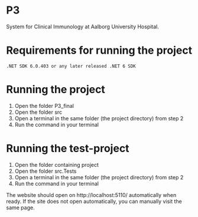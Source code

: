 # P3
System for Clinical Immunology at Aalborg University Hospital.

# Requirements for running the project
    .NET SDK 6.0.403 or any later released .NET 6 SDK 


# Running the project
  1. Open the folder P3_final
  2. Open the folder src
  3. Open a terminal in the same folder (the project directory) from step 2
  4. Run the command <dotnet watch> in your terminal

# Running the test-project
  1. Open the folder containing project
  2. Open the folder src.Tests
  3. Open a terminal in the same folder (the project directory) from step 2
  4. Run the command <dotnet test> in your terminal


The website should open on http://localhost:5110/ automatically when ready. If the site does not open automatically, you can manually visit the same page.
